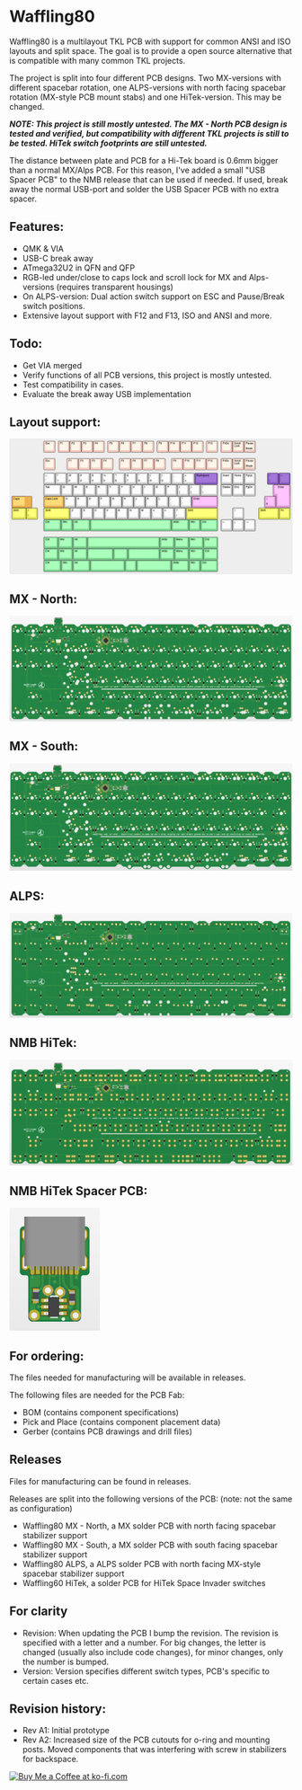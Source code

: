 # Waffling80

Waffling80 is a multilayout TKL PCB with support for common ANSI and ISO layouts and split space. The goal is to provide a open source alternative that is compatible with many common TKL projects.

The project is split into four different PCB designs. Two MX-versions with different spacebar rotation, one ALPS-versions with north facing spacebar rotation (MX-style PCB mount stabs) and one HiTek-version. This may be changed.

***NOTE: This project is still mostly untested. The MX - North PCB design is tested and verified, but compatibility with different TKL projects is still to be tested. HiTek switch footprints are still untested.***

The distance between plate and PCB for a Hi-Tek board is 0.6mm bigger than a normal MX/Alps PCB. For this reason, I've added a small "USB Spacer PCB" to the NMB release that can be used if needed. If used, break away the normal USB-port and solder the USB Spacer PCB with no extra spacer.

## Features:
- QMK & VIA
- USB-C break away
- ATmega32U2 in QFN and QFP
- RGB-led under/close to caps lock and scroll lock for MX and Alps-versions (requires transparent housings)
- On ALPS-version: Dual action switch support on ESC and Pause/Break switch positions.
- Extensive layout support with F12 and F13, ISO and ANSI and more.

## Todo:
- Get VIA merged
- Verify functions of all PCB versions, this project is mostly untested.
- Test compatibility in cases.
- Evaluate the break away USB implementation

## Layout support: 
![alt text](./readme-images/layout_support.jpg "Layout support")

## MX - North: 
![alt text](./readme-images/waffling80-MX-north_A2.jpg "MX - North")
## MX - South:
![alt text](./readme-images/waffling80-MX-south_A2.jpg "MX - South")
## ALPS:
![alt text](./readme-images/waffling80-ALPS-north_A2.jpg "ALPS")
## NMB HiTek:
![alt text](./readme-images/waffling80-NMB_A2.jpg "HiTek")
## NMB HiTek Spacer PCB:
![alt text](./readme-images/waffling80-NMB-USB.jpg "HiTek")

## For ordering:
The files needed for manufacturing will be available in releases.

The following files are needed for the PCB Fab:
- BOM (contains component specifications)
- Pick and Place (contains component placement data)
- Gerber (contains PCB drawings and drill files)

## Releases
Files for manufacturing can be found in releases.

Releases are split into the following versions of the PCB: (note: not the same as configuration)
- Waffling80 MX - North, a MX solder PCB with north facing spacebar stabilizer support
- Waffling80 MX - South, a MX solder PCB with south facing spacebar stabilizer support
- Waffling80 ALPS, a ALPS solder PCB with north facing MX-style spacebar stabilizer support
- Waffling60 HiTek, a solder PCB for HiTek Space Invader switches

## For clarity
- Revision: When updating the PCB I bump the revision. The revision is specified with a letter and a number. For big changes, the letter is changed (usually also include code changes), for minor changes, only the number is bumped.
- Version: Version specifies different switch types, PCB's specific to certain cases etc.

## Revision history:
- Rev A1: Initial prototype
- Rev A2: Increased size of the PCB cutouts for o-ring and mounting posts. Moved components that was interfering with screw in stabilizers for backspace.

<a href='https://ko-fi.com/4pplet' target='_blank'><img height='35' style='border:0px;height:46px;' src='https://az743702.vo.msecnd.net/cdn/kofi3.png?v=0' border='0' alt='Buy Me a Coffee at ko-fi.com' />
